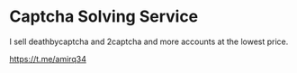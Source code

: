 # Captcha Solving Service

I sell deathbycaptcha and 2captcha and more accounts at the lowest price.

https://t.me/amirq34
